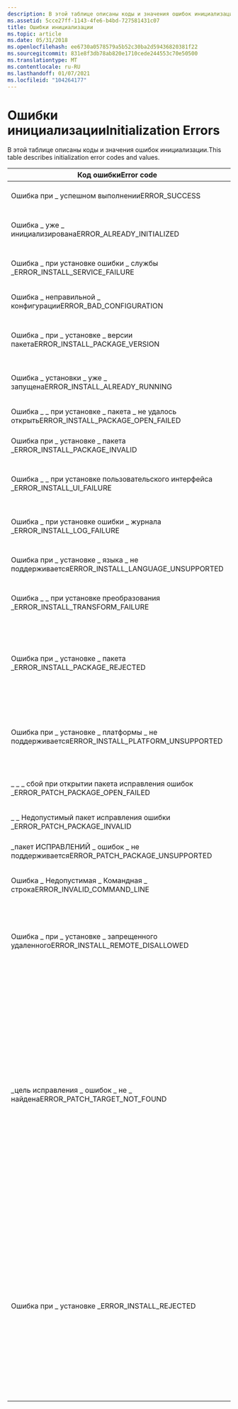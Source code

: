 ```yaml
---
description: В этой таблице описаны коды и значения ошибок инициализации.
ms.assetid: 5cce27ff-1143-4fe6-b4bd-727581431c07
title: Ошибки инициализации
ms.topic: article
ms.date: 05/31/2018
ms.openlocfilehash: ee6730a0578579a5b52c30ba2d59436820381f22
ms.sourcegitcommit: 831e8f3db78ab820e1710cede244553c70e50500
ms.translationtype: MT
ms.contentlocale: ru-RU
ms.lasthandoff: 01/07/2021
ms.locfileid: "104264177"
---
```

# <a name="initialization-errors"></a><span data-ttu-id="46bfb-103">Ошибки инициализации</span><span class="sxs-lookup"><span data-stu-id="46bfb-103">Initialization Errors</span></span>

<span data-ttu-id="46bfb-104">В этой таблице описаны коды и значения ошибок инициализации.</span><span class="sxs-lookup"><span data-stu-id="46bfb-104">This table describes initialization error codes and values.</span></span>



| <span data-ttu-id="46bfb-105">Код ошибки</span><span class="sxs-lookup"><span data-stu-id="46bfb-105">Error code</span></span>                            | <span data-ttu-id="46bfb-106">Значение</span><span class="sxs-lookup"><span data-stu-id="46bfb-106">Value</span></span> | <span data-ttu-id="46bfb-107">Ошибка</span><span class="sxs-lookup"><span data-stu-id="46bfb-107">Error</span></span>                                                                                                                                                                                                                                                                         |
|---------------------------------------|-------|-------------------------------------------------------------------------------------------------------------------------------------------------------------------------------------------------------------------------------------------------------------------------------|
| <span data-ttu-id="46bfb-108">Ошибка при \_ успешном выполнении</span><span class="sxs-lookup"><span data-stu-id="46bfb-108">ERROR\_SUCCESS</span></span>                        | <span data-ttu-id="46bfb-109">0</span><span class="sxs-lookup"><span data-stu-id="46bfb-109">0</span></span>     | <span data-ttu-id="46bfb-110">Инициализация завершена</span><span class="sxs-lookup"><span data-stu-id="46bfb-110">Initialization complete</span></span>                                                                                                                                                                                                                                                       |
| <span data-ttu-id="46bfb-111">Ошибка \_ уже \_ инициализирована</span><span class="sxs-lookup"><span data-stu-id="46bfb-111">ERROR\_ALREADY\_INITIALIZED</span></span>           | <span data-ttu-id="46bfb-112">1247</span><span class="sxs-lookup"><span data-stu-id="46bfb-112">1247</span></span>  | <span data-ttu-id="46bfb-113">Установщик уже инициализирован</span><span class="sxs-lookup"><span data-stu-id="46bfb-113">The installer is already initialized</span></span>                                                                                                                                                                                                                                          |
| <span data-ttu-id="46bfb-114">Ошибка \_ при установке ошибки \_ службы \_</span><span class="sxs-lookup"><span data-stu-id="46bfb-114">ERROR\_INSTALL\_SERVICE\_FAILURE</span></span>      | <span data-ttu-id="46bfb-115">1601</span><span class="sxs-lookup"><span data-stu-id="46bfb-115">1601</span></span>  | <span data-ttu-id="46bfb-116">Не удалось получить доступ к серверу установки</span><span class="sxs-lookup"><span data-stu-id="46bfb-116">Install server could not be accessed</span></span>                                                                                                                                                                                                                                          |
| <span data-ttu-id="46bfb-117">Ошибка \_ неправильной \_ конфигурации</span><span class="sxs-lookup"><span data-stu-id="46bfb-117">ERROR\_BAD\_CONFIGURATION</span></span>             | <span data-ttu-id="46bfb-118">1610</span><span class="sxs-lookup"><span data-stu-id="46bfb-118">1610</span></span>  | <span data-ttu-id="46bfb-119">Данные конфигурации повреждены</span><span class="sxs-lookup"><span data-stu-id="46bfb-119">Configuration data is corrupt</span></span>                                                                                                                                                                                                                                                 |
| <span data-ttu-id="46bfb-120">Ошибка \_ при \_ установке \_ версии пакета</span><span class="sxs-lookup"><span data-stu-id="46bfb-120">ERROR\_INSTALL\_PACKAGE\_VERSION</span></span>      | <span data-ttu-id="46bfb-121">1613</span><span class="sxs-lookup"><span data-stu-id="46bfb-121">1613</span></span>  | <span data-ttu-id="46bfb-122">Версия установщика не поддерживает формат базы данных</span><span class="sxs-lookup"><span data-stu-id="46bfb-122">Installer version does not support database format</span></span>                                                                                                                                                                                                                            |
| <span data-ttu-id="46bfb-123">Ошибка \_ установки \_ уже \_ запущена</span><span class="sxs-lookup"><span data-stu-id="46bfb-123">ERROR\_INSTALL\_ALREADY\_RUNNING</span></span>      | <span data-ttu-id="46bfb-124">1618</span><span class="sxs-lookup"><span data-stu-id="46bfb-124">1618</span></span>  | <span data-ttu-id="46bfb-125">Установка уже выполняется</span><span class="sxs-lookup"><span data-stu-id="46bfb-125">An installation is already in progress</span></span>                                                                                                                                                                                                                                        |
| <span data-ttu-id="46bfb-126">Ошибка \_ \_ при установке \_ пакета \_ не удалось открыть</span><span class="sxs-lookup"><span data-stu-id="46bfb-126">ERROR\_INSTALL\_PACKAGE\_OPEN\_FAILED</span></span> | <span data-ttu-id="46bfb-127">1619</span><span class="sxs-lookup"><span data-stu-id="46bfb-127">1619</span></span>  | <span data-ttu-id="46bfb-128">Не удалось открыть базу данных</span><span class="sxs-lookup"><span data-stu-id="46bfb-128">Database could not be opened</span></span>                                                                                                                                                                                                                                                  |
| <span data-ttu-id="46bfb-129">Ошибка при \_ установке \_ пакета \_</span><span class="sxs-lookup"><span data-stu-id="46bfb-129">ERROR\_INSTALL\_PACKAGE\_INVALID</span></span>      | <span data-ttu-id="46bfb-130">1620</span><span class="sxs-lookup"><span data-stu-id="46bfb-130">1620</span></span>  | <span data-ttu-id="46bfb-131">Несовместимая база данных</span><span class="sxs-lookup"><span data-stu-id="46bfb-131">Incompatible database</span></span>                                                                                                                                                                                                                                                         |
| <span data-ttu-id="46bfb-132">Ошибка \_ \_ при установке пользовательского интерфейса \_</span><span class="sxs-lookup"><span data-stu-id="46bfb-132">ERROR\_INSTALL\_UI\_FAILURE</span></span>           | <span data-ttu-id="46bfb-133">1621</span><span class="sxs-lookup"><span data-stu-id="46bfb-133">1621</span></span>  | <span data-ttu-id="46bfb-134">Не удалось инициализировать интерфейс обработчика</span><span class="sxs-lookup"><span data-stu-id="46bfb-134">Could not initialize handler interface</span></span>                                                                                                                                                                                                                                        |
| <span data-ttu-id="46bfb-135">Ошибка \_ при установке ошибки \_ журнала \_</span><span class="sxs-lookup"><span data-stu-id="46bfb-135">ERROR\_INSTALL\_LOG\_FAILURE</span></span>          | <span data-ttu-id="46bfb-136">1622</span><span class="sxs-lookup"><span data-stu-id="46bfb-136">1622</span></span>  | <span data-ttu-id="46bfb-137">Не удалось открыть файл журнала в запрошенном режиме</span><span class="sxs-lookup"><span data-stu-id="46bfb-137">Could not open log file in requested mode</span></span>                                                                                                                                                                                                                                     |
| <span data-ttu-id="46bfb-138">Ошибка при \_ установке \_ языка \_ не поддерживается</span><span class="sxs-lookup"><span data-stu-id="46bfb-138">ERROR\_INSTALL\_LANGUAGE\_UNSUPPORTED</span></span> | <span data-ttu-id="46bfb-139">1623</span><span class="sxs-lookup"><span data-stu-id="46bfb-139">1623</span></span>  | <span data-ttu-id="46bfb-140">Не удалось найти приемлемый язык</span><span class="sxs-lookup"><span data-stu-id="46bfb-140">No acceptable language could be found</span></span>                                                                                                                                                                                                                                         |
| <span data-ttu-id="46bfb-141">Ошибка \_ \_ при установке преобразования \_</span><span class="sxs-lookup"><span data-stu-id="46bfb-141">ERROR\_INSTALL\_TRANSFORM\_FAILURE</span></span>    | <span data-ttu-id="46bfb-142">1624</span><span class="sxs-lookup"><span data-stu-id="46bfb-142">1624</span></span>  | <span data-ttu-id="46bfb-143">Не удалось выполнить слияние преобразования базы данных</span><span class="sxs-lookup"><span data-stu-id="46bfb-143">Database transform failed to merge</span></span>                                                                                                                                                                                                                                            |
| <span data-ttu-id="46bfb-144">Ошибка при \_ установке \_ пакета \_</span><span class="sxs-lookup"><span data-stu-id="46bfb-144">ERROR\_INSTALL\_PACKAGE\_REJECTED</span></span>     | <span data-ttu-id="46bfb-145">1625</span><span class="sxs-lookup"><span data-stu-id="46bfb-145">1625</span></span>  | <span data-ttu-id="46bfb-146">Эта установка запрещена системной политикой.</span><span class="sxs-lookup"><span data-stu-id="46bfb-146">This installation is forbidden by system policy.</span></span> <span data-ttu-id="46bfb-147">Обратитесь к системному администратору.</span><span class="sxs-lookup"><span data-stu-id="46bfb-147">Contact your system administrator.</span></span>                                                                                                                                                                                           |
| <span data-ttu-id="46bfb-148">Ошибка при \_ установке \_ платформы \_ не поддерживается</span><span class="sxs-lookup"><span data-stu-id="46bfb-148">ERROR\_INSTALL\_PLATFORM\_UNSUPPORTED</span></span> | <span data-ttu-id="46bfb-149">1633</span><span class="sxs-lookup"><span data-stu-id="46bfb-149">1633</span></span>  | <span data-ttu-id="46bfb-150">Платформа, указанная в свойстве " [**Сводка по шаблону**](template-summary.md) ", не поддерживается.</span><span class="sxs-lookup"><span data-stu-id="46bfb-150">The platform specified by the [**Template Summary**](template-summary.md) property is not supported.</span></span>                                                                                                                                                                         |
| <span data-ttu-id="46bfb-151">\_ \_ \_ сбой при открытии пакета исправления ошибок \_</span><span class="sxs-lookup"><span data-stu-id="46bfb-151">ERROR\_PATCH\_PACKAGE\_OPEN\_FAILED</span></span>   | <span data-ttu-id="46bfb-152">1635</span><span class="sxs-lookup"><span data-stu-id="46bfb-152">1635</span></span>  | <span data-ttu-id="46bfb-153">Не удалось открыть пакет исправлений</span><span class="sxs-lookup"><span data-stu-id="46bfb-153">Patch package could not be opened</span></span>                                                                                                                                                                                                                                             |
| <span data-ttu-id="46bfb-154">\_ \_ Недопустимый пакет исправления ошибки \_</span><span class="sxs-lookup"><span data-stu-id="46bfb-154">ERROR\_PATCH\_PACKAGE\_INVALID</span></span>        | <span data-ttu-id="46bfb-155">1636</span><span class="sxs-lookup"><span data-stu-id="46bfb-155">1636</span></span>  | <span data-ttu-id="46bfb-156">Недопустимый пакет исправления.</span><span class="sxs-lookup"><span data-stu-id="46bfb-156">Patch package invalid.</span></span>                                                                                                                                                                                                                                                        |
| <span data-ttu-id="46bfb-157">\_пакет ИСПРАВЛЕНИЙ \_ ошибок \_ не поддерживается</span><span class="sxs-lookup"><span data-stu-id="46bfb-157">ERROR\_PATCH\_PACKAGE\_UNSUPPORTED</span></span>    | <span data-ttu-id="46bfb-158">1637</span><span class="sxs-lookup"><span data-stu-id="46bfb-158">1637</span></span>  | <span data-ttu-id="46bfb-159">Пакет исправлений не поддерживается</span><span class="sxs-lookup"><span data-stu-id="46bfb-159">Patch package unsupported</span></span>                                                                                                                                                                                                                                                     |
| <span data-ttu-id="46bfb-160">Ошибка \_ Недопустимая \_ Командная \_ строка</span><span class="sxs-lookup"><span data-stu-id="46bfb-160">ERROR\_INVALID\_COMMAND\_LINE</span></span>         | <span data-ttu-id="46bfb-161">1639</span><span class="sxs-lookup"><span data-stu-id="46bfb-161">1639</span></span>  | <span data-ttu-id="46bfb-162">Недопустимый синтаксис командной строки</span><span class="sxs-lookup"><span data-stu-id="46bfb-162">Invalid command line syntax</span></span>                                                                                                                                                                                                                                                   |
| <span data-ttu-id="46bfb-163">Ошибка \_ при \_ установке \_ запрещенного удаленного</span><span class="sxs-lookup"><span data-stu-id="46bfb-163">ERROR\_INSTALL\_REMOTE\_DISALLOWED</span></span>    | <span data-ttu-id="46bfb-164">1640</span><span class="sxs-lookup"><span data-stu-id="46bfb-164">1640</span></span>  | <span data-ttu-id="46bfb-165">Установка из сеанса клиента служб терминалов не разрешена для текущего пользователя.</span><span class="sxs-lookup"><span data-stu-id="46bfb-165">Installation from a Terminal Services client session not permitted for current user.</span></span>                                                                                                                                                                                          |
| <span data-ttu-id="46bfb-166">\_цель исправления \_ ошибок \_ не \_ найдена</span><span class="sxs-lookup"><span data-stu-id="46bfb-166">ERROR\_PATCH\_TARGET\_NOT\_FOUND</span></span>      | <span data-ttu-id="46bfb-167">1642</span><span class="sxs-lookup"><span data-stu-id="46bfb-167">1642</span></span>  | <span data-ttu-id="46bfb-168">Установщик не может установить обновление, так как обновляемая программа может отсутствовать или обновление другой версии программы.</span><span class="sxs-lookup"><span data-stu-id="46bfb-168">The installer cannot install the upgrade patch because the program being upgraded may be missing or the upgrade patch updates a different version of the program.</span></span> <span data-ttu-id="46bfb-169">Убедитесь, что программа, которая должна быть обновлена, существует на компьютере и что у вас есть правильное обновление.</span><span class="sxs-lookup"><span data-stu-id="46bfb-169">Verify that the program to be upgraded exists on your computer and that you have the correct upgrade patch.</span></span> |
| <span data-ttu-id="46bfb-170">Ошибка при \_ установке \_</span><span class="sxs-lookup"><span data-stu-id="46bfb-170">ERROR\_INSTALL\_REJECTED</span></span>              | <span data-ttu-id="46bfb-171">1654</span><span class="sxs-lookup"><span data-stu-id="46bfb-171">1654</span></span>  | <span data-ttu-id="46bfb-172">Приложение, которое вы пытаетесь запустить, не поддерживается в этой версии Windows.</span><span class="sxs-lookup"><span data-stu-id="46bfb-172">The app that you are trying to run is not supported on this version of Windows.</span></span> <span data-ttu-id="46bfb-173">Пакет установщик Windows, исправление или преобразование, которые не были подписаны корпорацией Майкрософт, не могут быть установлены на компьютере ARM.</span><span class="sxs-lookup"><span data-stu-id="46bfb-173">A Windows Installer package, patch, or transform that has not been signed by Microsoft cannot be installed on an ARM computer.</span></span>                                                                |



 

 

 



